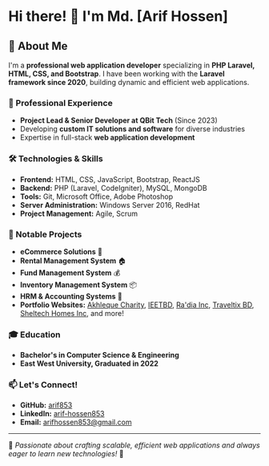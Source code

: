 # Hi there! 👋 I'm Md. [Arif Hossen]
## 🚀 About Me
I'm a **professional web application developer** specializing in **PHP Laravel, HTML, CSS, and Bootstrap**. I have been working with the **Laravel framework since 2020**, building dynamic and efficient web applications.

### 💼 Professional Experience
- **Project Lead & Senior Developer at QBit Tech** (Since 2023)
- Developing **custom IT solutions and software** for diverse industries
- Expertise in full-stack **web application development**

### 🛠️ Technologies & Skills
- **Frontend:** HTML, CSS, JavaScript, Bootstrap, ReactJS
- **Backend:** PHP (Laravel, CodeIgniter), MySQL, MongoDB
- **Tools:** Git, Microsoft Office, Adobe Photoshop
- **Server Administration:** Windows Server 2016, RedHat
- **Project Management:** Agile, Scrum

### 📌 Notable Projects
- **eCommerce Solutions** 🛒
- **Rental Management System** 🏠
- **Fund Management System** 💰
- **Inventory Management System** 📦
- **HRM & Accounting Systems** 🏢
- **Portfolio Websites:** [Akhleque Charity](#), [IEETBD](#), [Ra'dia Inc](#), [Traveltix BD](#), [Sheltech Homes Inc](#), and more!

### 🎓 Education
- **Bachelor's in Computer Science & Engineering**
- **East West University, Graduated in 2022**

### 📫 Let's Connect!
- **GitHub:** [arif853](https://github.com/arif853)
- **LinkedIn:** [arif-hossen853](https://www.linkedin.com/in/arif-hossen853)
- **Email:** [arifhossen853@gmail.com](mailto:arifhossen853@gmail.com)

---
📌 *Passionate about crafting scalable, efficient web applications and always eager to learn new technologies!* 🚀

